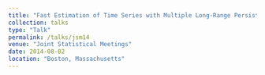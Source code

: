 ```yaml
---
title: "Fast Estimation of Time Series with Multiple Long-Range Persistencies"
collection: talks
type: "Talk"
permalink: /talks/jsm14
venue: "Joint Statistical Meetings"
date: 2014-08-02
location: "Boston, Massachusetts"
---
```

